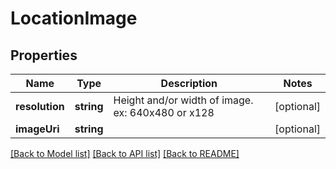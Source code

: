 # LocationImage

## Properties
Name | Type | Description | Notes
------------ | ------------- | ------------- | -------------
**resolution** | **string** | Height and/or width of image. ex: 640x480 or x128 | [optional] 
**imageUri** | **string** |  | [optional] 

[[Back to Model list]](../README.md#documentation-for-models) [[Back to API list]](../README.md#documentation-for-api-endpoints) [[Back to README]](../README.md)


